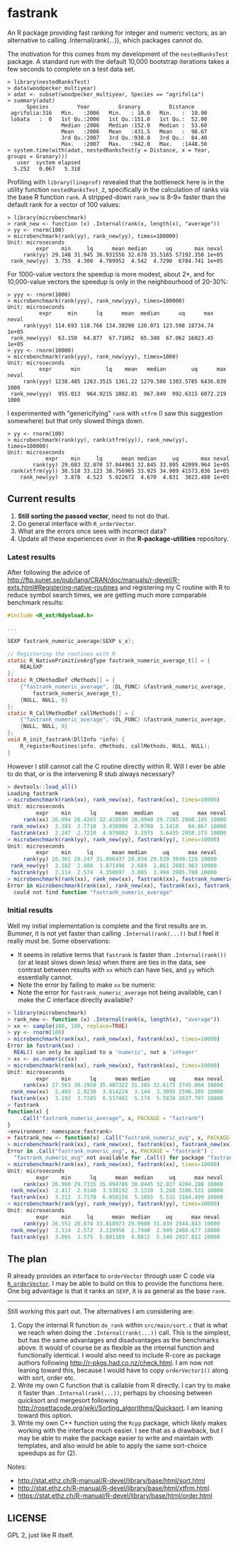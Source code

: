 fastrank
========

An R package providing fast ranking for integer and numeric vectors, as an
alternative to calling .Internal(rank(...)), which packages cannot do.

The motivation for this comes from my development of the `nestedRanksTest`
package.  A standard run with the default 10,000 bootstrap iterations takes
a few seconds to complete on a test data set.

~~~~
> library(nestedRanksTest)
> data(woodpecker_multiyear)
> adat <- subset(woodpecker_multiyear, Species == "agrifolia")
> summary(adat)
      Species         Year         Granary         Distance
 agrifolia:316   Min.   :2006   Min.   : 10.0   Min.   :  10.90
 lobata   :  0   1st Qu.:2006   1st Qu.:151.0   1st Qu.:  52.00
                 Median :2006   Median :152.0   Median :  53.60
                 Mean   :2006   Mean   :431.5   Mean   :  98.67
                 3rd Qu.:2007   3rd Qu.:938.0   3rd Qu.:  84.40
                 Max.   :2007   Max.   :942.0   Max.   :1448.50
> system.time(with(adat, nestedRanksTest(y = Distance, x = Year, groups = Granary)))
   user  system elapsed 
  5.252   0.067   5.318 
~~~~

Profiling with `library(lineprof)` revealed that the bottleneck here is in the
utility function `nestedRanksTest_Z`, specifically in the calculation of ranks
via the base R function `rank`.  A stripped-down `rank_new` is 8-9&times;
faster than the default rank for a vector of 100 values:

~~~~
> library(microbenchmark)
> rank_new <- function (x) .Internal(rank(x, length(x), "average"))
> yy <- rnorm(100)
> microbenchmark(rank(yy), rank_new(yy), times=100000)
Unit: microseconds
         expr    min     lq      mean median      uq       max neval
     rank(yy) 29.148 31.945 36.931556 32.678 33.5165 57192.350 1e+05
 rank_new(yy)  3.755  4.300  4.789952  4.542  4.7290  6784.741 1e+05
~~~~

For 1000-value vectors the speedup is more modest, about 2&times;, and for
10,000-value vectors the speedup is only in the neighbourhood of 20-30%:

~~~~
> yyy <- rnorm(1000)
> microbenchmark(rank(yyy), rank_new(yyy), times=100000)
Unit: microseconds
          expr     min      lq      mean  median      uq      max neval
     rank(yyy) 114.693 118.766 134.38290 120.071 123.598 18734.74 1e+05
 rank_new(yyy)  63.150  64.877  67.71052  65.340  67.062 16023.45 1e+05
> yyy <- rnorm(10000)
> microbenchmark(rank(yyy), rank_new(yyy), times=1000)
Unit: microseconds
          expr      min        lq    mean   median        uq      max neval
     rank(yyy) 1238.485 1263.3515 1361.22 1279.580 1303.5785 6436.039  1000
 rank_new(yyy)  955.013  964.9215 1002.81  967.849  992.6315 6072.219  1000
~~~~

I experimented with "genericifying" `rank` with `xtfrm` (I saw this suggestion
somewhere) but that only slowed things down.

~~~~
> yy <- rnorm(100)
> microbenchmark(rank(yy), rank(xtfrm(yy)), rank_new(yy), times=100000)
Unit: microseconds
            expr    min     lq      mean median     uq       max neval
        rank(yy) 29.683 32.070 37.044963 32.845 33.805 42099.964 1e+05
 rank(xtfrm(yy)) 30.518 33.123 38.756965 33.925 34.909 41573.036 1e+05
    rank_new(yy)  3.878  4.523  5.022672  4.670  4.831  3823.488 1e+05
~~~~


Current results
---------------

1. **Still sorting the passed vector**, need to not do that.
2. Do general interface with `R_orderVector`.
3. What are the errors once sees with incorrect data?
4. Update all these experiences over in the **R-package-utilities** repository.

### Latest results

After following the advice of <http://ftp.sunet.se/pub/lang/CRAN/doc/manuals/r-devel/R-exts.html#Registering-native-routines> and registering my C routine with R to reduce symbol search times, we are getting much more comparable benchmark results:

```C
#include <R_ext/Rdynload.h>

...

SEXP fastrank_numeric_average(SEXP s_x);

// Registering the routines with R
static R_NativePrimitiveArgType fastrank_numeric_average_t[] = {
    REALSXP
};
static R_CMethodDef cMethods[] = {
    {"fastrank_numeric_average", (DL_FUNC) &fastrank_numeric_average, 1, 
        fastrank_numeric_average_t},
    {NULL, NULL, 0}
};
static R_CallMethodDef callMethods[] = {
    {"fastrank_numeric_average", (DL_FUNC) &fastrank_numeric_average, 1},
    {NULL, NULL, 0}
};
void R_init_fastrank(DllInfo *info) {
    R_registerRoutines(info, cMethods, callMethods, NULL, NULL);
}
```

However I still cannot call the C routine directly within R.  Will I ever be able to do that, or is the intervening R stub always necessary?

```R
> devtools::load_all()
Loading fastrank
> microbenchmark(rank(xx), rank_new(xx), fastrank(xx), times=10000)
Unit: microseconds
         expr    min      lq      mean  median      uq      max neval
     rank(xx) 26.694 28.4265 32.418030 28.9940 29.7285 2998.105 10000
 rank_new(xx)  2.383  2.7710  3.038986  2.9700  3.1410   84.867 10000
 fastrank(xx)  2.247  2.7210  4.979082  3.1975  3.6435 2958.373 10000
> microbenchmark(rank(yy), rank_new(yy), fastrank(yy), times=10000)
Unit: microseconds
         expr    min     lq      mean median     uq      max neval
     rank(yy) 26.361 28.247 31.896437 28.834 29.539 3049.120 10000
 rank_new(yy)  2.102  2.488  3.871496  2.689  2.861 2881.963 10000
 fastrank(yy)  2.114  2.574  4.350697  3.085  3.494 2905.780 10000
> microbenchmark(rank(xx), rank_new(xx), fastrank(xx), fastrank_numeric_average(xx), times=10000)
Error in microbenchmark(rank(xx), rank_new(xx), fastrank(xx), fastrank_numeric_average(xx),  :
  could not find function "fastrank_numeric_average"
```


### Initial results

Well my initial implementation is complete and the first results are in.
Bummer, it is not yet faster than calling `.Internal(rank(...))` but I feel it
really must be.  Some observations:

* It seems in relative terms that `fastrank` is faster than `.Internal(rank())` (or at least slows down less) when there are ties in the data, see contrast between results with `xx` which can have ties, and `yy` which essentially cannot.
* Note the error by failing to make `xx` be numeric
* Note the error for `fastrank_numeric_average` not being available, can I make the C interface directly available?

```R
> library(microbenchmark)
> rank_new <- function (x) .Internal(rank(x, length(x), "average"))
> xx <- sample(100, 100, replace=TRUE)
> yy <- rnorm(100)
> microbenchmark(rank(xx), rank_new(xx), fastrank(xx), times=10000)
Error in fastrank(xx) :
  REAL() can only be applied to a 'numeric', not a 'integer'
> xx <- as.numeric(xx)
> microbenchmark(rank(xx), rank_new(xx), fastrank(xx), times=10000)
Unit: microseconds
         expr    min      lq      mean median      uq      max neval
     rank(xx) 27.563 30.1950 35.407322 31.365 32.6175 2745.064 10000
 rank_new(xx)  2.403  2.9230  3.814224  3.144  3.3095 2596.105 10000
 fastrank(xx)  3.192  3.7285  6.537482  5.174  5.5830 2637.797 10000
> fastrank
function(x) {
    .Call("fastrank_numeric_average", x, PACKAGE = "fastrank")
}
<environment: namespace:fastrank>
> fastrank_new <- function(x) .Call("fastrank_numeric_avg", x, PACKAGE="fastrank")
> microbenchmark(rank(xx), rank_new(xx), fastrank(xx), fastrank_new(xx), times=10000)
Error in .Call("fastrank_numeric_avg", x, PACKAGE = "fastrank") :
  "fastrank_numeric_avg" not available for .Call() for package "fastrank"
> microbenchmark(rank(xx), rank_new(xx), fastrank(xx), times=10000)
Unit: microseconds
         expr    min      lq      mean  median     uq      max neval
     rank(xx) 26.980 29.7335 35.094786 30.8445 32.027 4204.288 10000
 rank_new(xx)  2.417  2.9140  3.538192  3.1310  3.288 3106.531 10000
 fastrank(xx)  3.212  3.7170  6.058158  5.1055  5.531 3164.499 10000
> microbenchmark(rank(yy), rank_new(yy), fastrank(yy), times=10000)
Unit: microseconds
         expr    min     lq      mean  median     uq      max neval
     rank(yy) 26.551 28.874 33.818973 29.9980 31.039 2944.843 10000
 rank_new(yy)  2.114  2.572  3.119958  2.7940  2.949 2488.677 10000
 fastrank(yy)  3.065  3.575  5.801389  4.8815  5.340 2937.812 10000
```


The plan
--------

R already provides an interface to `orderVector` through user C code via
[`R_orderVector`][R_orderVector].  I may be able to build on this to provide
the functions here.  One big advantage is that it ranks an `SEXP`, it is as
general as the base `rank`.

[R_orderVector]: http://cran.r-project.org/doc/manuals/r-release/R-exts.html#Utility-functions

* * *

Still working this part out.  The alternatives I am considering are:

1. Copy the internal R function `do_rank` within `src/main/sort.c` that is what
   we reach when doing the `.Internal(rank(...))` call.  This is the simplest, but
   has the same advantages and disadvantages as the benchmarks above.  It would of
   course be as flexible as the internal function and functionally identical.  I
   would also need to include R-core as package authors following
   http://r-pkgs.had.co.nz/check.html.  I am now not leaning toward this, because I
   would have to copy `orderVector1()` along with sort, order etc.
2. Write my own C function that is callable from R directly.  I can try to make
   it faster than `.Internal(rank(...))`, perhaps by choosing between quicksort
   and mergesort following http://rosettacode.org/wiki/Sorting_algorithms/Quicksort.
   I am leaning toward this option.
3. Write my own C++ function using the `Rcpp` package, which likely makes
   working with the interface much easier.  I see that as a drawback, but I may be
   able to make the package easier to write and maintain with templates, and also
   would be able to apply the same sort-choice speedups as for (2).

Notes:

* http://stat.ethz.ch/R-manual/R-devel/library/base/html/sort.html
* http://stat.ethz.ch/R-manual/R-devel/library/base/html/xtfrm.html.
* https://stat.ethz.ch/R-manual/R-devel/library/base/html/order.html



LICENSE
-------

GPL 2, just like R itself.

